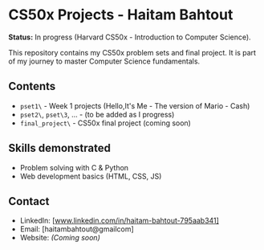 # CS50x Projects - Haitam Bahtout

**Status:** In progress (Harvard CS50x - Introduction to Computer Science).

This repository contains my CS50x problem sets and final project. It is part of my journey to master Computer Science fundamentals.

## Contents
- `pset1\` - Week 1 projects (Hello,It's Me - The version of Mario - Cash)
- `pset2\`, `pset\3`, ... - (to be added as I progress)
- `final_project\` - CS50x final project (coming soon)

## Skills demonstrated
- Problem solving with C & Python
- Web development basics (HTML, CSS, JS)

## Contact
- LinkedIn: [www.linkedin.com/in/haitam-bahtout-795aab341]
- Email: [haitambahtout@gmailcom]
- Website: *(Coming soon)*
